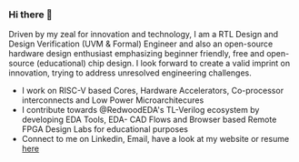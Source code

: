 ### Hi there 👋

<!--
**shariethernet/shariethernet** is a ✨ _special_ ✨ repository because its `README.md` (this file) appears on your GitHub profile.-->

Driven by my zeal for innovation and technology, I am a RTL Design and Design Verification (UVM & Formal) Engineer and also an open-source hardware design enthusiast emphasizing beginner friendly, free and open-source (educational) chip design. I look forward to create a valid imprint on innovation, trying to address unresolved engineering challenges.

- I work on RISC-V based Cores, Hardware Accelerators, Co-processor interconnects and Low Power Microarchitecures
- I contribute towards @RedwoodEDA's TL-Verilog ecosystem by developing EDA Tools, EDA- CAD Flows and Browser based Remote FPGA Design Labs for educational purposes
- Connect to me on Linkedin, Email, have a look at my website or resume [here](https://linktr.ee/shrihari)




